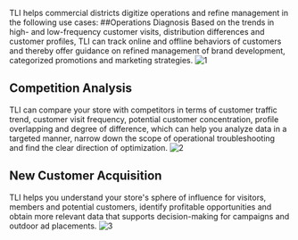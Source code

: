 TLI helps commercial districts digitize operations and refine management in the following use cases:
##Operations Diagnosis
Based on the trends in high- and low-frequency customer visits, distribution differences and customer profiles, TLI can track online and offline behaviors of customers and thereby offer guidance on refined management of brand development, categorized promotions and marketing strategies.
![1](https://main.qcloudimg.com/raw/23412388170eea73164449ac525d6327.png)
## Competition Analysis
TLI can compare your store with competitors in terms of customer traffic trend, customer visit frequency, potential customer concentration, profile overlapping and degree of difference, which can help you analyze data in a targeted manner, narrow down the scope of operational troubleshooting and find the clear direction of optimization.
![2](https://main.qcloudimg.com/raw/fda789cddc825ab392ace12286afd307.png)
## New Customer Acquisition
TLI helps you understand your store's sphere of influence for visitors, members and potential customers, identify profitable opportunities and obtain more relevant data that supports decision-making for campaigns and outdoor ad placements.
![3](https://main.qcloudimg.com/raw/ad3223eb30cd5f1b3006b9a4169be7d6.png)
